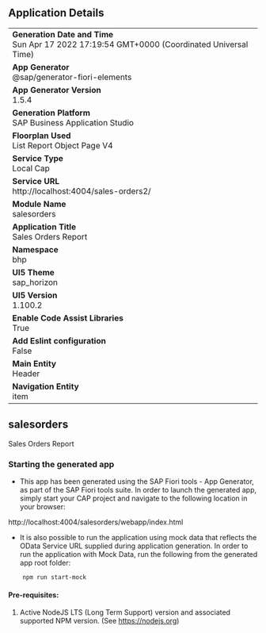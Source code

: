 ## Application Details
|               |
| ------------- |
|**Generation Date and Time**<br>Sun Apr 17 2022 17:19:54 GMT+0000 (Coordinated Universal Time)|
|**App Generator**<br>@sap/generator-fiori-elements|
|**App Generator Version**<br>1.5.4|
|**Generation Platform**<br>SAP Business Application Studio|
|**Floorplan Used**<br>List Report Object Page V4|
|**Service Type**<br>Local Cap|
|**Service URL**<br>http://localhost:4004/sales-orders2/
|**Module Name**<br>salesorders|
|**Application Title**<br>Sales Orders Report|
|**Namespace**<br>bhp|
|**UI5 Theme**<br>sap_horizon|
|**UI5 Version**<br>1.100.2|
|**Enable Code Assist Libraries**<br>True|
|**Add Eslint configuration**<br>False|
|**Main Entity**<br>Header|
|**Navigation Entity**<br>item|

## salesorders

Sales Orders Report

### Starting the generated app

-   This app has been generated using the SAP Fiori tools - App Generator, as part of the SAP Fiori tools suite.  In order to launch the generated app, simply start your CAP project and navigate to the following location in your browser:

http://localhost:4004/salesorders/webapp/index.html

- It is also possible to run the application using mock data that reflects the OData Service URL supplied during application generation.  In order to run the application with Mock Data, run the following from the generated app root folder:

```
    npm run start-mock
```

#### Pre-requisites:

1. Active NodeJS LTS (Long Term Support) version and associated supported NPM version.  (See https://nodejs.org)


